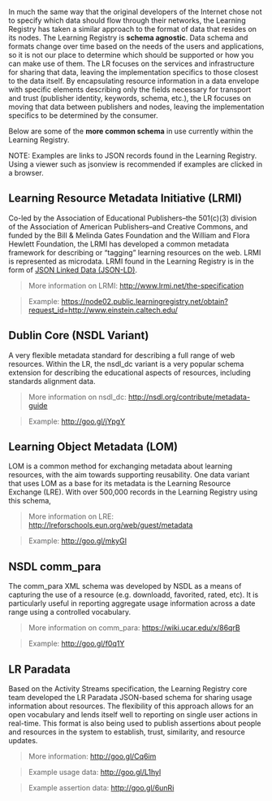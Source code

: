 In much the same way that the original developers of the Internet chose not to specify which data should flow through their networks, the Learning Registry has taken a similar approach to the format of data that resides on its nodes. The Learning Registry is **schema agnostic**. Data schema and formats change over time based on the needs of the users and applications, so it is not our place to determine which should be supported or how you can make use of them. The LR focuses on the services and infrastructure for sharing that data, leaving the implementation specifics to those closest to the data itself. By encapsulating resource information in a data envelope with specific elements describing only the fields necessary for transport and trust (publisher identity, keywords, schema, etc.), the LR focuses on moving that data between publishers and nodes, leaving the implementation specifics to be determined by the consumer.

Below are some of the **more common schema** in use currently within the Learning Registry.

NOTE: Examples are links to JSON records found in the Learning Registry.  Using a viewer such as jsonview is recommended if examples are clicked in a browser.

## Learning Resource Metadata Initiative (LRMI)

Co-led by the Association of Educational Publishers–the 501(c)(3) division of the Association of American Publishers–and Creative Commons, and funded by the Bill & Melinda Gates Foundation and the William and Flora Hewlett Foundation, the LRMI has developed a common metadata framework for describing or “tagging” learning resources on the web.  LRMI is represented as microdata.  LRMI found in the Learning Registry is in the form of [JSON Linked Data (JSON-LD)](http://json-ld.org/).

> More information on LRMI: http://www.lrmi.net/the-specification

> Example: https://node02.public.learningregistry.net/obtain?request_id=http://www.einstein.caltech.edu/

## Dublin Core (NSDL Variant)

A very flexible metadata standard for describing a full range of web resources. Within the LR, the nsdl_dc variant is a very popular schema extension for describing the educational aspects of resources, including standards alignment data.

> More information on nsdl_dc: http://nsdl.org/contribute/metadata-guide

> Example: http://goo.gl/jYpgY

## Learning Object Metadata (LOM)

LOM is a common method for exchanging metadata about learning resources, with the aim towards supporting reusability. One data variant that uses LOM as a base for its metadata is the Learning Resource Exchange (LRE). With over 500,000 records in the Learning Registry using this schema,

> More information on LRE: http://lreforschools.eun.org/web/guest/metadata

> Example: http://goo.gl/mkyGI


## NSDL comm_para

The comm_para XML schema was developed by NSDL as a means of capturing the use of a resource (e.g. downloadd, favorited, rated, etc). It is particularly useful in reporting aggregate usage information across a date range using a controlled vocabulary.

> More information on comm_para: https://wiki.ucar.edu/x/86qrB

> Example: http://goo.gl/f0q1Y

## LR Paradata

Based on the Activity Streams specification, the Learning Registry core team developed the LR Paradata JSON-based schema for sharing usage information about resources. The flexibility of this approach allows for an open vocabulary and lends itself well to reporting on single user actions in real-time. This format is also being used to publish assertions about people and resources in the system to establish, trust, similarity, and resource updates.

> More information: http://goo.gl/Cq6im

> Example usage data: http://goo.gl/L1hyl

> Example assertion data: http://goo.gl/6unRi
